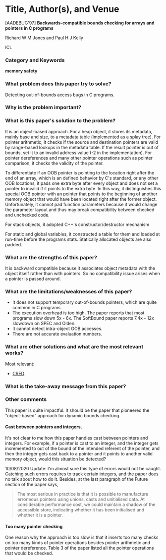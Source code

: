 # Title, Author(s), and Venue
[AADEBUG'97] **Backwards-compatible bounds checking for arrays and pointers
in C programs**

Richard W M Jones and Paul H J Kelly

ICL

### Category and Keywords
**memory safety**

### What problem does this paper try to solve?
Detecting out-of-bounds access bugs in C programs.

### Why is the problem important?

### What is this paper's solution to the problem?
It is an object-based approach. For a heap object, it stores its metadata,
mainly base and size, to a metadata table (implemented as a splay tree).
For pointer arithmetic, it checks if the source and destination pointers
are valid by range-based lookups in the metadata table. If the result pointer
is out of bounds, set it to an invalid address value (-2 in the implementation).
For pointer dereferences and many other pointer operations such as pointer
comparison, it checks the validity of the pointer.

To differentiate if an OOB pointer is pointing to the location right after
the end of an array, which is an defined behavior by C's standard, or any
other OOB locations, it pads one extra byte after every object and does
not set a pointer to invalid if it points to the extra byte. In this way,
it distinguishes this special OOB pointer with an pointer that points to
the beginning of another memory object that would have been located right
after the former object. Unfortunately, it cannot pad function parameters
because it would change the parameter layout and thus may break
compatibility between checked and unchecked code.

For stack objects, it adopted C++'s constructor/destructor mechanism.

For static and global variables, it constructed a table for them and
loaded at run-time before the programs stats. Statically allocated objects
are also padded.

### What are the strengths of this paper?
It is backward compatible because it associates object metadata with the
object itself rather than with pointers. So no compatibility issue arises
when a pointer is passed around.

### What are the limitations/weaknesses of this paper?
- It does not support temporary out-of-bounds pointers, which are quite
  common in C programs.
- The execution overhead is too high. The paper reports that most programs
  slow down 5x - 6x. The SoftBound paper reports 7.4x - 12x slowdown on
  SPEC and Olden.
- It cannot detect intra-object OOB accesses.
- There are not accurate evaluation numbers.

### What are other solutions and what are the most relevant works?
Most relevant:
- [CRED](https://www.ndss-symposium.org/wp-content/uploads/2017/09/A-Practical-Dynamic-Buffer-Overflow-Detector-Olatunji-Ruwase.pdf)

### What is the take-away message from this paper?

### Other comments
This paper is quite impactful. It should be the paper that pioneered
the "object-based" approach for dynamic bounds checking.

#### Cast between pointers and integers.
It's not clear to me how this paper handles cast between pointers and
integers. For example, if a pointer is cast to an integer, and the
integer gets incremented to out of the bound of the intended referent
of the pointer, and then the integer gets cast back to a pointer and it
points to another valid memory object, would this situation be detected?

10/08/2020 Update: I'm almost sure this type of errors would not be caught.
Catching such errors requires to track certain integers, and the paper
does no talk about how to do it. Besides, at the last paragraph of the
Future section of the paper says,

> The most serious in practice is that it is possible to manufacture
> erroneous pointers using unions, casts and unitialised data.
> At considerable performance cost, we could maintain a shadow of the
> accessible store, indicating whether it has been initialised and whether
> it is a pointer.

#### Too many pointer checking
One reason why the approach is too slow is that it inserts too many checks on
too many kinds of pointer operations besides pointer arithmetic and pointer
dereference. Table 3 of the paper listed all the pointer operations that
would be checked.
